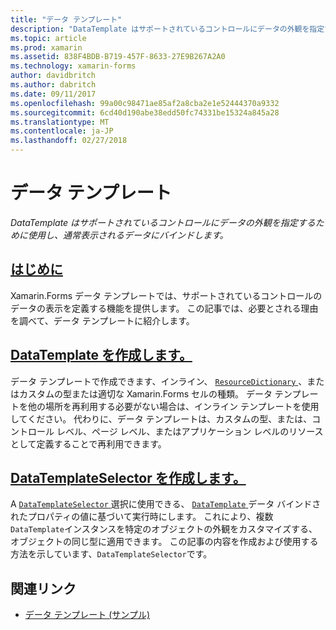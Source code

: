 ```yaml
---
title: "データ テンプレート"
description: "DataTemplate はサポートされているコントロールにデータの外観を指定するために使用し、通常表示されるデータにバインドします。"
ms.topic: article
ms.prod: xamarin
ms.assetid: 838F4BDB-B719-457F-8633-27E9B267A2A0
ms.technology: xamarin-forms
author: davidbritch
ms.author: dabritch
ms.date: 09/11/2017
ms.openlocfilehash: 99a00c98471ae85af2a8cba2e1e52444370a9332
ms.sourcegitcommit: 6cd40d190abe38edd50fc74331be15324a845a28
ms.translationtype: MT
ms.contentlocale: ja-JP
ms.lasthandoff: 02/27/2018
---
```

# <a name="data-templates"></a>データ テンプレート

_DataTemplate はサポートされているコントロールにデータの外観を指定するために使用し、通常表示されるデータにバインドします。_

## <a name="introductionintroductionmd"></a>[はじめに](introduction.md)

Xamarin.Forms データ テンプレートでは、サポートされているコントロールのデータの表示を定義する機能を提供します。 この記事では、必要とされる理由を調べて、データ テンプレートに紹介します。

## <a name="creating-a-datatemplatecreatingmd"></a>[DataTemplate を作成します。](creating.md)

データ テンプレートで作成できます、インライン、 [ `ResourceDictionary` ](https://developer.xamarin.com/api/type/Xamarin.Forms.ResourceDictionary/)、またはカスタムの型または適切な Xamarin.Forms セルの種類。 データ テンプレートを他の場所を再利用する必要がない場合は、インライン テンプレートを使用してください。 代わりに、データ テンプレートは、カスタムの型、または、コントロール レベル、ページ レベル、またはアプリケーション レベルのリソースとして定義することで再利用できます。

## <a name="creating-a-datatemplateselectorselectormd"></a>[DataTemplateSelector を作成します。](selector.md)

A [ `DataTemplateSelector` ](https://developer.xamarin.com/api/type/Xamarin.Forms.DataTemplateSelector/)選択に使用できる、 [ `DataTemplate` ](https://developer.xamarin.com/api/type/Xamarin.Forms.DataTemplate/)データ バインドされたプロパティの値に基づいて実行時にします。 これにより、複数`DataTemplate`インスタンスを特定のオブジェクトの外観をカスタマイズする、オブジェクトの同じ型に適用できます。 この記事の内容を作成および使用する方法を示しています、`DataTemplateSelector`です。


## <a name="related-links"></a>関連リンク

- [データ テンプレート (サンプル)](https://developer.xamarin.com/samples/xamarin-forms/templates/datatemplates/)
